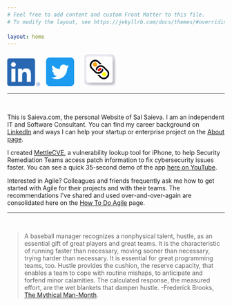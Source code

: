 ```yaml
---
# Feel free to add content and custom Front Matter to this file.
# To modify the layout, see https://jekyllrb.com/docs/themes/#overriding-theme-defaults

layout: home
---
```

[<img src="/images/LI-In-Bug.png" title="Goto Saieva on LinkedIn" height="15%" width="15%" style="padding-right:10px">](https://www.LinkedIn.com/in/saieva)
[<img src="/images/Twittersocialicons-roundedsquare-blue.png" title="Goto @saieva on Twitter" height="13%" width="13%" style="padding-right:17px">](https://www.Twitter.com/saieva)
[<img src="/images/MettleCVE-150x150px.png" title="Goto WebMettle Systems on LinkedIn" height="15%" width="15%">](https://www.LinkedIn.com/company/WebMettle/posts/?feedView=images)

---

<br>

This is Saieva.com, the personal Website of Sal Saieva. I am an independent IT and Software Consultant.
You can find my career background on [LinkedIn][SalSaievaLinkedInURL] and ways I can help your startup or
enterprise project on the [About page][SalSaievaAboutURL].

I created [MettleCVE][MettleCVEAppURL], a vulnerability lookup tool for iPhone, to help Security Remediation Teams access patch information
to fix cybersecurity issues faster. You can see a quick 35-second demo of the app [here on YouTube][MettleCVEYouTubeDemoURL].

Interested in Agile? Colleagues and friends frequently ask me how to get started with Agile for their projects and with their teams.
The recommendations I've shared and used over-and-over-again are consolidated here on the [How To Do Agile][HowToDoAgileURL] page.

---

<br>

> A baseball manager recognizes a nonphysical talent, hustle, as an essential gift of great players and great teams.
> It is the characteristic of running faster than necessary, moving sooner than necessary, trying harder than necessary.
> It is essential for great programming teams, too. Hustle provides the cushion, the reserve capacity, that enables a
> team to cope with routine mishaps, to anticipate and forfend minor calamities. The calculated response, the measured effort,
> are the wet blankets that dampen hustle. -Frederick Brooks, [The Mythical Man-Month][MythicalManMonthURL].

[SalSaievaAboutURL]: https://www.saieva.com/about
[HowToDoAgileURL]: https://www.saieva.com/agile
[SalSaievaLinkedInURL]: https://www.LinkedIn.com/in/Saieva
[MettleCVEAppURL]: https://apps.apple.com/us/app/mettlecve/id1555613958
[MythicalManMonthURL]: https://smile.amazon.com/dp/B00B8USS14/ref=cm_sw_r_tw_dp_K3DZW88D1T726NP8QQX4
[MettleCVEYouTubeDemoURL]: https://www.youtube.com/watch?v=1yEPwOJVhMo
